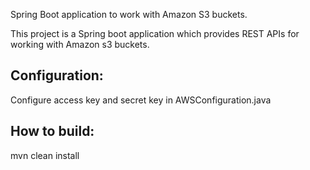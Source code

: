Spring Boot application to work with Amazon S3 buckets.

This project is a Spring boot application which provides REST APIs for working with Amazon s3 buckets.

## Configuration:

Configure access key and secret key in AWSConfiguration.java

## How to build:

mvn clean install
